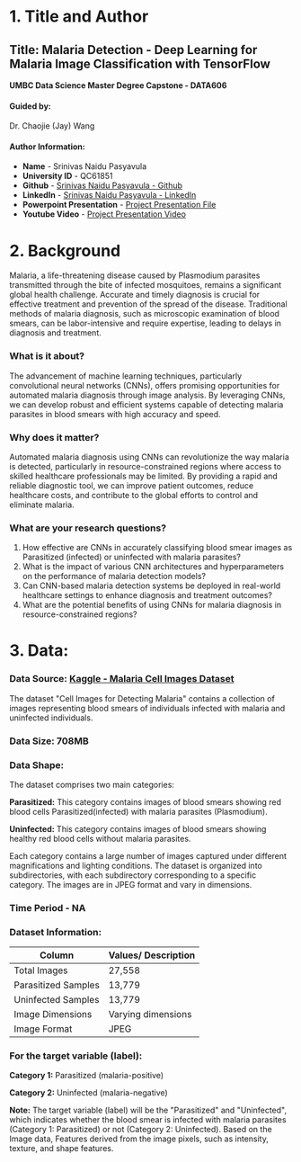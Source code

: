 # 1. Title and Author

## Title: Malaria Detection - Deep Learning for Malaria Image Classification with TensorFlow

**UMBC Data Science Master Degree Capstone - DATA606**

#### Guided by:

Dr. Chaojie (Jay) Wang

#### Author Information:
  - **Name** - Srinivas Naidu Pasyavula
  - **University ID** - QC61851
  - **Github** - [Srinivas Naidu Pasyavula - Github](https://github.com/PasyavulaSrinivasNaidu/UMBC-DATA606-Capstone/)
  - **LinkedIn** - [Srinivas Naidu Pasyavula - LinkedIn](https://www.linkedin.com/in/srinivas-naidu-pasyavula/)
  - **Powerpoint Presentation** - [Project Presentation File](https://github.com/PasyavulaSrinivasNaidu/UMBC-DATA606-Capstone/blob/main/docs/Malaria%20Detection%20Presentation%20QC61851.pptx)
  - **Youtube Video** - [Project Presentation Video]()

# 2. Background
Malaria, a life-threatening disease caused by Plasmodium parasites transmitted through the bite of infected mosquitoes, remains a significant global health challenge. Accurate and timely diagnosis is crucial for effective treatment and prevention of the spread of the disease. Traditional methods of malaria diagnosis, such as microscopic examination of blood smears, can be labor-intensive and require expertise, leading to delays in diagnosis and treatment.

### What is it about?
The advancement of machine learning techniques, particularly convolutional neural networks (CNNs), offers promising opportunities for automated malaria diagnosis through image analysis. By leveraging CNNs, we can develop robust and efficient systems capable of detecting malaria parasites in blood smears with high accuracy and speed.

### Why does it matter?
Automated malaria diagnosis using CNNs can revolutionize the way malaria is detected, particularly in resource-constrained regions where access to skilled healthcare professionals may be limited. By providing a rapid and reliable diagnostic tool, we can improve patient outcomes, reduce healthcare costs, and contribute to the global efforts to control and eliminate malaria.

### What are your research questions?
1. How effective are CNNs in accurately classifying blood smear images as Parasitized (infected) or uninfected with malaria parasites?
2. What is the impact of various CNN architectures and hyperparameters on the performance of malaria detection models?
3. Can CNN-based malaria detection systems be deployed in real-world healthcare settings to enhance diagnosis and treatment outcomes?
4. What are the potential benefits of using CNNs for malaria diagnosis in resource-constrained regions?

# 3. Data:
### Data Source: [Kaggle - Malaria Cell Images Dataset](https://www.kaggle.com/datasets/iarunava/cell-images-for-detecting-malaria/data)
The dataset "Cell Images for Detecting Malaria" contains a collection of images representing blood smears of individuals infected with malaria and uninfected individuals.

### Data Size: 708MB
### Data Shape:
The dataset comprises two main categories:

**Parasitized:** This category contains images of blood smears showing red blood cells Parasitized(infected) with malaria parasites (Plasmodium).

**Uninfected:** This category contains images of blood smears showing healthy red blood cells without malaria parasites.

Each category contains a large number of images captured under different magnifications and lighting conditions. The dataset is organized into subdirectories, with each subdirectory corresponding to a specific category. The images are in JPEG format and vary in dimensions.

### Time Period - NA

### Dataset Information:

| Column               | Values/ Description |
| --------------------| --------------------|
| Total Images         | 27,558              |
| Parasitized Samples  | 13,779              |
| Uninfected Samples   | 13,779              |
| Image Dimensions     | Varying dimensions  |
| Image Format         | JPEG                |

### For the target variable (label):
**Category 1:** Parasitized (malaria-positive)

**Category 2:** Uninfected (malaria-negative)

**Note:** The target variable (label) will be the "Parasitized" and "Uninfected", which indicates whether the blood smear is infected with malaria parasites (Category 1: Parasitized) or not (Category 2: Uninfected). Based on the Image data, Features derived from the image pixels, such as intensity, texture, and shape features.

